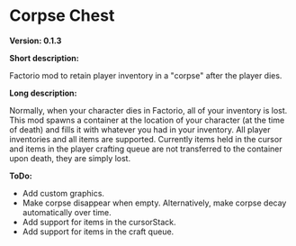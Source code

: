 # Corpse Chest

**Version: 0.1.3**

**Short description:**

Factorio mod to retain player inventory in a "corpse" after the player dies.

**Long description:**

Normally, when your character dies in Factorio, all of your inventory is lost. This mod spawns a container at the location of your character (at the time of death) and fills it with whatever you had in your inventory. All player inventories and all items are supported. Currently items held in the cursor and items in the player crafting queue are not transferred to the container upon death, they are simply lost.

**ToDo:**

- Add custom graphics.
- Make corpse disappear when empty. Alternatively, make corpse decay automatically over time.
- Add support for items in the cursorStack.
- Add support for items in the craft queue.
